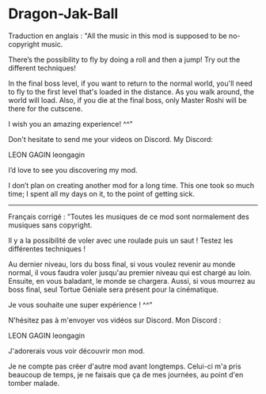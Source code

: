 # Dragon-Jak-Ball



Traduction en anglais :
"All the music in this mod is supposed to be no-copyright music.

There’s the possibility to fly by doing a roll and then a jump! Try out the different techniques!

In the final boss level, if you want to return to the normal world, you'll need to fly to the first level that's loaded in the distance. As you walk around, the world will load. Also, if you die at the final boss, only Master Roshi will be there for the cutscene.

I wish you an amazing experience! ^^"




Don't hesitate to send me your videos on Discord. My Discord:

LEON GAGIN
leongagin

I’d love to see you discovering my mod.

I don’t plan on creating another mod for a long time. This one took so much time; I spent all my days on it, to the point of getting sick.


------------------------------------------------------



Français corrigé :
"Toutes les musiques de ce mod sont normalement des musiques sans copyright.

Il y a la possibilité de voler avec une roulade puis un saut ! Testez les différentes techniques !

Au dernier niveau, lors du boss final, si vous voulez revenir au monde normal, il vous faudra voler jusqu'au premier niveau qui est chargé au loin. Ensuite, en vous baladant, le monde se chargera. Aussi, si vous mourrez au boss final, seul Tortue Géniale sera présent pour la cinématique.

Je vous souhaite une super expérience ! ^^"




N'hésitez pas à m'envoyer vos vidéos sur Discord. Mon Discord :

LEON GAGIN
leongagin

J'adorerais vous voir découvrir mon mod.

Je ne compte pas créer d'autre mod avant longtemps. Celui-ci m'a pris beaucoup de temps, je ne faisais que ça de mes journées, au point d'en tomber malade.
